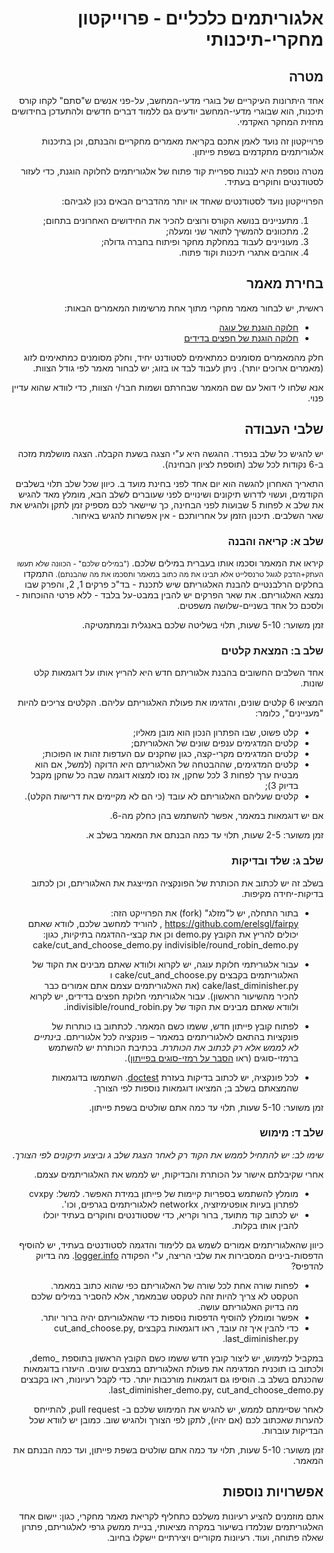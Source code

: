 <div dir='rtl' lang='he'>

אלגוריתמים כלכליים - פרוייקטון מחקרי-תיכנותי
================================================

מטרה
----
אחד היתרונות העיקריים של בוגרי מדעי-המחשב, על-פני אנשים ש"סתם" לקחו קורס תיכנות, הוא שבוגרי מדעי-המחשב יודעים גם ללמוד דברים חדשים ולהתעדכן בחידושים מחזית המחקר האקדמי.

פרוייקטון זה נועד לאמן אתכם בקריאת מאמרים מחקריים והבנתם, וכן בתיכנות אלגוריתמים מתקדמים בשפת פייתון.

מטרה נוספת היא לבנות ספריית קוד פתוח של אלגוריתמים לחלוקה הוגנת, כדי לעזור לסטודנטים וחוקרים בעתיד.

הפרוייקטון נועד לסטודנטים שאחד או יותר מהדברים הבאים נכון לגביהם:

1. מתעניינים בנושא הקורס ורוצים להכיר את החידושים האחרונים בתחום;
2. מתכוונים להמשיך לתואר שני ומעלה;
3. מעוניינים לעבוד במחלקת מחקר ופיתוח בחברה גדולה;
4. אוהבים אתגרי תיכנות וקוד פתוח.

בחירת מאמר
------------

ראשית, יש לבחור מאמר מחקרי מתוך אחת מרשימות המאמרים הבאות:
* [חלוקה הוגנת של עוגה](https://github.com/erelsgl/fairpy/blob/master/cake/README-future.md)
* [חלוקה הוגנת של חפצים בדידים](https://github.com/erelsgl/fairpy/blob/master/indivisible/README-future.md)

חלק מהמאמרים מסומנים כמתאימים לסטודנט יחיד, וחלק מסומנים כמתאימים לזוג (מאמרים ארוכים יותר). ניתן לעבוד לבד או בזוג; יש לבחור מאמר לפי גודל הצוות.

אנא שלחו לי דואל עם שם המאמר שבחרתם ושמות חבר/י הצוות, כדי לוודא שהוא עדיין פנוי. 

שלבי העבודה
------------
יש להגיש כל שלב בנפרד. ההגשה היא ע"י הצגה בשעת הקבלה.
הצגה מושלמת מזכה ב-6 נקודות לכל שלב (תוספת לציון הבחינה).

התאריך האחרון להגשה הוא יום אחד לפני בחינת מועד ב.
כיוון שכל שלב תלוי בשלבים הקודמים, ועשוי לדרוש תיקונים ושינויים לפני שעוברים לשלב הבא,
מומלץ מאד להגיש את שלב א לפחות 5 שבועות לפני הבחינה, כך שיישאר לכם מספיק זמן לתקן ולהגיש את שאר השלבים. 
תיכנון הזמן על אחריותכם - אין אפשרות להגיש באיחור. 

### שלב א: קריאה והבנה

קיראו את המאמר וסכמו אותו בעברית במילים שלכם.
<small>
("במילים שלכם" - הכוונה שלא תעשו העתק+הדבק לגוגל טרנסלייט אלא תבינו את מה כתוב במאמר ותסכמו את מה שהבנתם).
</small>
התמקדו בחלקים הרלבנטיים להבנת האלגוריתם שיש לתכנת - בד"כ פרקים 1, 2, והפרק שבו נמצא האלגוריתם.
את שאר הפרקים יש להבין במבט-על בלבד - ללא פרטי ההוכחות - ולסכם כל אחד בשניים-שלושה משפטים. 

זמן משוער: 5-10 שעות, תלוי בשליטה שלכם באנגלית ובמתמטיקה.


### שלב ב: המצאת קלטים

אחד השלבים החשובים בהבנת אלגוריתם חדש היא להריץ אותו על דוגמאות קלט שונות.

המציאו 6 קלטים שונים, והדגימו את פעולת האלגוריתם עליהם.
הקלטים צריכים להיות "מעניינים", כלומר:

* קלט פשוט, שבו הפתרון הנכון הוא מובן מאליו;
* קלטים המדגימים ענפים שונים של האלגוריתם;
* קלטים המדגימים מקרי-קצה, כגון שחקנים עם העדפות זהות או הפוכות;
* קלטים המדגימים, שההבטחה של האלגוריתם היא הדוקה (למשל, אם הוא מבטיח ערך לפחות 3 לכל שחקן, אז נסו למצוא דוגמה שבה כל שחקן מקבל בדיוק 3);
* קלטים שעליהם האלגוריתם לא עובד (כי הם לא מקיימים את דרישות הקלט).

אם יש דוגמאות במאמר, אפשר להשתמש בהן כחלק מה-6.

זמן משוער: 2-5 שעות, תלוי עד כמה הבנתם את המאמר בשלב א.


### שלב ג: שלד ובדיקות

בשלב זה יש לכתוב את הכותרת של הפונקציה המייצגת את האלגוריתם, וכן לכתוב בדיקות-יחידה מקיפות. 

* בתור התחלה, יש ל"מזלג" (fork) את הפרוייקט הזה: https://github.com/erelsgl/fairpy ,
 להוריד למחשב שלכם, לוודא שאתם יכולים להריץ את הקובץ
 demo.py
וכן את קבצי-ההדגמה בתיקיות, כגון:
cake/cut_and_choose_demo.py
indivisible/round_robin_demo.py
* עבור אלגוריתמי חלוקת עוגה, יש לקרוא ולוודא שאתם מבינים את הקוד של האלגוריתמים בקבצים cake/cut_and_choose.py ו cake/last_diminisher.py  (את האלגוריתמים עצמם אתם אמורים כבר להכיר מהשיעור הראשון). 
עבור אלגוריתמי חלוקת חפצים בדידים, יש לקרוא ולוודא שאתם מבינים את הקוד של
indivisible/round_robin.py.

* לפתוח קובץ פייתון חדש, ששמו כשם המאמר. לכתתוב בו כותרות של פונקציות בהתאם לאלגוריתמים במאמר – פונקציה לכל אלגוריתם. *בינתיים לא  לממש אלא רק לכתוב את הכותרת*.
בכתיבת הכותרת יש להשתמש ברמזי-סוגים
 (ראו 
[הסבר על רמזי-סוגים בפייתון](https://docs.python.org/3/library/typing.html)).

* לכל פונקציה, יש לכתוב בדיקות בעזרת 
[doctest](https://docs.python.org/3/library/doctest.html).
השתמשו בדוגמאות שהמצאתם בשלב ב; המציאו דוגמאות נוספות לפי הצורך.

זמן משוער: 5-10 שעות, תלוי עד כמה אתם שולטים בשפת פייתון.


### שלב ד: מימוש

*שימו לב: יש להתחיל לממש את הקוד רק לאחר הצגת שלב ג וביצוע תיקונים לפי הצורך*.

אחרי שקיבלתם אישור על הכותרת והבדיקות, יש לממש את האלגוריתמים עצמם.
* מומלץ להשתמש בספריות קיימות של פייתון במידת האפשר. למשל: cvxpy לפתרון בעיות אופטימיזציה, networkx לאלגוריתמים בגרפים, וכו'.
* יש לכתוב קוד מתועד, ברור וקריא, כדי שסטודנטים וחוקרים בעתיד יוכלו להבין אותו בקלות.

כיוון שהאלגוריתמים אמורים לשמש גם ללימוד והדגמה לסטודנטים בעתיד, יש להוסיף הדפסות-ביניים המסבירות את שלבי הריצה, ע"י הפקודה 
[logger.info](https://docs.python.org/3/library/logging.html).
   מה בדיוק להדפיס?
* לפחות שורה אחת לכל שורה של האלגוריתם כפי שהוא כתוב במאמר. הטקסט לא צריך להיות זהה לטקסט שבמאמר, אלא להסביר במילים שלכם מה בדיוק האלגוריתם עושה.
* אפשר ומומלץ להוסיף הדפסות נוספות כדי שהאלגוריתם יהיה ברור יותר.
*  כדי להבין איך זה עובד, ראו דוגמאות בקבצים   cut_and_choose.py, last_diminisher.py. 

במקביל למימוש, יש 
ליצור קובץ חדש ששמו כשם הקובץ הראשון בתוספת _demo, ולכתוב בו תוכנית המדגימה את פעולת האלגוריתם במצבים שונים. היעזרו בדוגמאות שהכנתם בשלב ב.
הוסיפו גם דוגמאות מורכבות יותר.
כדי לקבל רעיונות, ראו בקבצים last_diminisher_demo.py,  cut_and_choose_demo.py.

לאחר שסיימתם לממש, יש להגיש את המימוש שלכם ב- pull request,
להתייחס להערות שאכתוב לכם (אם יהיו), לתקן לפי הצורך ולהגיש שוב.
כמובן יש לוודא שכל הבדיקות עוברות.

זמן משוער: 5-10 שעות, תלוי עד כמה אתם שולטים בשפת פייתון, ועד כמה הבנתם את המאמר.



אפשרויות נוספות
----------------
 אתם מוזמנים להציע רעיונות משלכם כתחליף לקריאת מאמר מחקרי, כגון: יישום אחד האלגוריתמים שנלמדו בשיעור במקרה מציאותי, בניית ממשק גרפי לאלגוריתם, פתרון שאלה פתוחה, ועוד.
  רעיונות מקוריים ויצירתיים יישקלו בחיוב.

</div>
